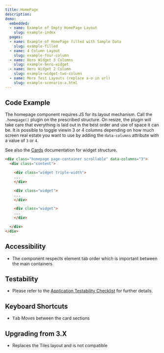 ```yaml
---
title: HomePage
description: 
demo:
  embedded:
  - name: Example of Empty HomePage Layout
    slug: example-index
  pages:
  - name: Example of HomePage filled with Sample Data
    slug: example-filled
  - name: 4 Column Layout
    slug: example-four-column
  - name: Hero Widget 3 Columns
    slug: example-hero-widget
  - name: Hero Widget 2 Column
    slug: example-widget-two-column
  - name: More Test Layouts (replace a-o in url)
    slug: example-scenario-a.html
---
```


## Code Example

The homepage component requires JS for its layout mechanism. Call the `.homepage()` plugin on the prescribed structure. On resize, the plugin will take care that everything is laid out in the best order and use of space it can be. It is possible to toggle viewin 3 or 4 columns depending on how much screen real estate you want to use by adding the `data-columns` attribute with a value of `3` or `4`.

See also the [Cards](./cards) documentation for widget structure.

```html
<div class="homepage page-container scrollable" data-columns="3">
  <div class="content">

    <div class="widget triple-width">
    ...
    </div>

    <div class="widget">
    ...
    </div>

    <div class="widget">
    ...
    </div>

  </div>
</div>
```

## Accessibility

- The component respects element tab order which is important between the main containers

## Testability

- Please refer to the [Application Testability Checklist](https://design.infor.com/resources/application-testability-checklist) for further details.

## Keyboard Shortcuts

- <kbd>Tab</kbd> Moves between the card sections

## Upgrading from 3.X

- Replaces the Tiles layout and is not compatible
